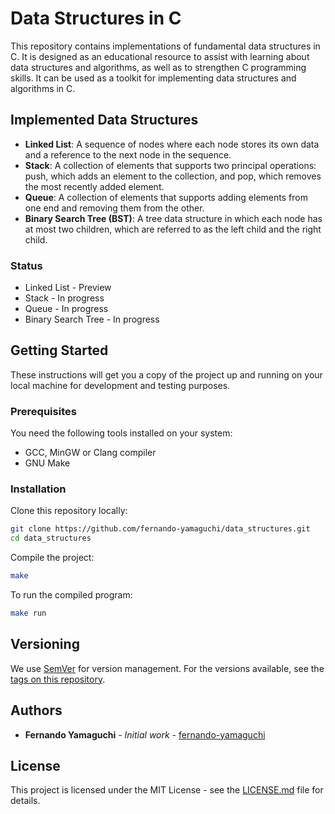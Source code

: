 # Data Structures in C

This repository contains implementations of fundamental data structures in C. It is designed as an educational resource to assist with learning about data structures and algorithms, as well as to strengthen C programming skills. It can be used as a toolkit for implementing
data structures and algorithms in C.

## Implemented Data Structures

- **Linked List**: A sequence of nodes where each node stores its own data and a reference to the next node in the sequence.
- **Stack**: A collection of elements that supports two principal operations: push, which adds an element to the collection, and pop, which removes the most recently added element.
- **Queue**: A collection of elements that supports adding elements from one end and removing them from the other.
- **Binary Search Tree (BST)**: A tree data structure in which each node has at most two children, which are referred to as the left child and the right child.

### Status

- Linked List - Preview
- Stack - In progress
- Queue - In progress
- Binary Search Tree - In progress

## Getting Started

These instructions will get you a copy of the project up and running on your local machine for development and testing purposes.

### Prerequisites

You need the following tools installed on your system:
- GCC, MinGW or Clang compiler
- GNU Make

### Installation

Clone this repository locally:

```bash
git clone https://github.com/fernando-yamaguchi/data_structures.git
cd data_structures
```

Compile the project:

```bash
make
```

To run the compiled program:

```bash
make run
```
## Versioning

We use [SemVer](http://semver.org/) for version management. For the versions available, see the [tags on this repository](https://github.com/fernando-yamaguchi/data_structures/tags).

## Authors

- **Fernando Yamaguchi** - *Initial work* - [fernando-yamaguchi](https://github.com/fernando-yamaguchi)

## License

This project is licensed under the MIT License - see the [LICENSE.md](LICENSE.md) file for details.
